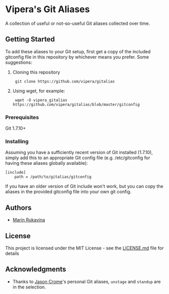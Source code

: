 # Vipera's Git Aliases

A collection of useful or not-so-useful Git aliases collected over time.

## Getting Started

To add these aliases to your Git setup, first get a copy of the included gitconfig file in this repository by whichever means you prefer. Some suggestions:

1. Cloning this repository
        
        git clone https://github.com/vipera/gitalias

2. Using wget, for example:

        wget -O vipera_gitalias https://github.com/vipera/gitalias/blob/master/gitconfig

### Prerequisites

Git 1.7.10+

### Installing

Assuming you have a sufficiently recent version of Git installed (1.7.10), simply add this to an appropriate Git config file (e.g. /etc/gitconfig for having these aliases globally available):

```
[include]
    path = /path/to/gitalias/gitconfig
```

If you have an older version of Git include won't work, but you can copy the aliases in the provided gitconfig file into your own git config.

## Authors

* [Marin Rukavina](https://github.com/vipera)

## License

This project is licensed under the MIT License - see the [LICENSE.md](LICENSE.md) file for details

## Acknowledgments

* Thanks to [Jason Crome](https://github.com/cromedome)'s personal Git aliases, `unstage` and `standup` are in the selection.

